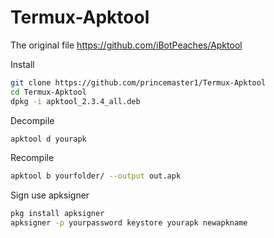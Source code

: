 # Termux-Apktool

The original file 
https://github.com/iBotPeaches/Apktool


Install 

```bash
git clone https://github.com/princemaster1/Termux-Apktool
cd Termux-Apktool
dpkg -i apktool_2.3.4_all.deb
```

Decompile

```bash
apktool d yourapk 
```

Recompile 

```bash
apktool b yourfolder/ --output out.apk
```

Sign use apksigner

```bash
pkg install apksigner
apksigner -p yourpassword keystore yourapk newapkname
```
